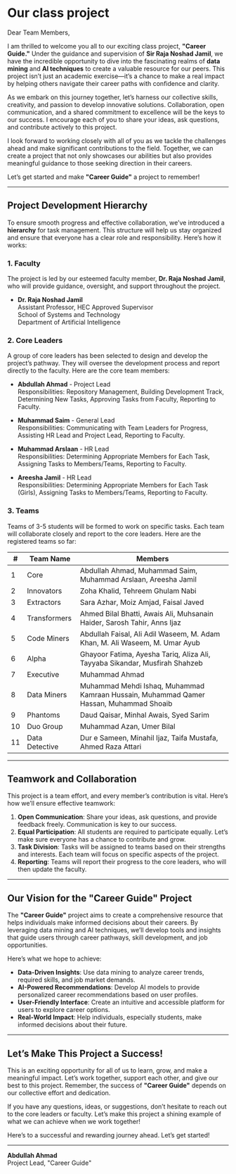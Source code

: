 # Our class project

Dear Team Members,

I am thrilled to welcome you all to our exciting class project, **"Career Guide."** Under the guidance and supervision of **Sir Raja Noshad Jamil**, we have the incredible opportunity to dive into the fascinating realms of **data mining** and **AI techniques** to create a valuable resource for our peers. This project isn’t just an academic exercise—it’s a chance to make a real impact by helping others navigate their career paths with confidence and clarity.

As we embark on this journey together, let’s harness our collective skills, creativity, and passion to develop innovative solutions. Collaboration, open communication, and a shared commitment to excellence will be the keys to our success. I encourage each of you to share your ideas, ask questions, and contribute actively to this project.

I look forward to working closely with all of you as we tackle the challenges ahead and make significant contributions to the field. Together, we can create a project that not only showcases our abilities but also provides meaningful guidance to those seeking direction in their careers.

Let’s get started and make **"Career Guide"** a project to remember!

---

## Project Development Hierarchy

To ensure smooth progress and effective collaboration, we’ve introduced a **hierarchy** for task management. This structure will help us stay organized and ensure that everyone has a clear role and responsibility. Here’s how it works:

### 1. **Faculty**
The project is led by our esteemed faculty member, **Dr. Raja Noshad Jamil**, who will provide guidance, oversight, and support throughout the project.

- **Dr. Raja Noshad Jamil**  
  Assistant Professor, HEC Approved Supervisor  
  School of Systems and Technology  
  Department of Artificial Intelligence  

### 2. **Core Leaders**
A group of core leaders has been selected to design and develop the project’s pathway. They will oversee the development process and report directly to the faculty. Here are the core team members:

- **Abdullah Ahmad** - Project Lead  
  Responsibilities: Repository Management, Building Development Track, Determining New Tasks, Approving Tasks from Faculty, Reporting to Faculty.

- **Muhammad Saim** - General Lead  
  Responsibilities: Communicating with Team Leaders for Progress, Assisting HR Lead and Project Lead, Reporting to Faculty.

- **Muhammad Arslaan** - HR Lead  
  Responsibilities: Determining Appropriate Members for Each Task, Assigning Tasks to Members/Teams, Reporting to Faculty.

- **Areesha Jamil** - HR Lead  
  Responsibilities: Determining Appropriate Members for Each Task (Girls), Assigning Tasks to Members/Teams, Reporting to Faculty.

### 3. **Teams**
Teams of 3-5 students will be formed to work on specific tasks. Each team will collaborate closely and report to the core leaders. Here are the registered teams so far:

| #   | Team Name         | Members                                                                 |
|-----|-------------------|-------------------------------------------------------------------------|
| 1   | Core              | Abdullah Ahmad, Muhammad Saim, Muhammad Arslaan, Areesha Jamil          |
| 2   | Innovators        | Zoha Khalid, Tehreem Ghulam Nabi                                        |
| 3   | Extractors        | Sara Azhar, Moiz Amjad, Faisal Javed                                    |
| 4   | Transformers      | Ahmed Bilal Bhatti, Awais Ali, Muhsanain Haider, Sarosh Tahir, Anns Ijaz|
| 5   | Code Miners       | Abdullah Faisal, Ali Adil Waseem, M. Adam Khan, M. Ali Waseem, M. Umar Ayub |
| 6   | Alpha             | Ghayoor Fatima, Ayesha Tariq, Aliza Ali, Tayyaba Sikandar, Musfirah Shahzeb |
| 7   | Executive         | Muhammad Ahmad                                                          |
| 8   | Data Miners       | Muhammad Mehdi Ishaq, Muhammad Kamraan Hussain, Muhammad Qamer Hassan, Muhammad Shoaib |
| 9   | Phantoms          | Daud Qaisar, Minhal Awais, Syed Sarim                                   |
| 10  | Duo Group         | Muhammad Azan, Umer Bilal                                               |
| 11  | Data Detective    | Dur e Sameen, Minahil Ijaz, Taifa Mustafa, Ahmed Raza Attari            |

---

## Teamwork and Collaboration

This project is a team effort, and every member’s contribution is vital. Here’s how we’ll ensure effective teamwork:

1. **Open Communication**: Share your ideas, ask questions, and provide feedback freely. Communication is key to our success.
2. **Equal Participation**: All students are required to participate equally. Let’s make sure everyone has a chance to contribute and grow.
3. **Task Division**: Tasks will be assigned to teams based on their strengths and interests. Each team will focus on specific aspects of the project.
4. **Reporting**: Teams will report their progress to the core leaders, who will then update the faculty.

---

## Our Vision for the "Career Guide" Project

The **"Career Guide"** project aims to create a comprehensive resource that helps individuals make informed decisions about their careers. By leveraging data mining and AI techniques, we’ll develop tools and insights that guide users through career pathways, skill development, and job opportunities.

Here’s what we hope to achieve:
- **Data-Driven Insights**: Use data mining to analyze career trends, required skills, and job market demands.
- **AI-Powered Recommendations**: Develop AI models to provide personalized career recommendations based on user profiles.
- **User-Friendly Interface**: Create an intuitive and accessible platform for users to explore career options.
- **Real-World Impact**: Help individuals, especially students, make informed decisions about their future.

---

## Let’s Make This Project a Success!

This is an exciting opportunity for all of us to learn, grow, and make a meaningful impact. Let’s work together, support each other, and give our best to this project. Remember, the success of **"Career Guide"** depends on our collective effort and dedication.

If you have any questions, ideas, or suggestions, don’t hesitate to reach out to the core leaders or faculty. Let’s make this project a shining example of what we can achieve when we work together!

Here’s to a successful and rewarding journey ahead. Let’s get started!

___

**Abdullah Ahmad**  
Project Lead, "Career Guide"